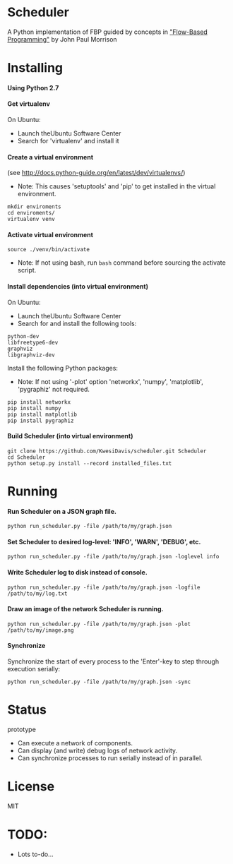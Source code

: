 Scheduler
======
A Python implementation of FBP guided by concepts in 
["Flow-Based Programming"](http://www.jpaulmorrison.com/fbp/1stedchaps.html) by John Paul Morrison

Installing
======

#### Using Python 2.7

#### Get virtualenv

On Ubuntu:
* Launch theUbuntu Software Center
* Search for 'virtualenv' and install it

#### Create a virtual environment

(see http://docs.python-guide.org/en/latest/dev/virtualenvs/)
* Note: This causes 'setuptools' and 'pip' to get installed in the virtual environment.
```
mkdir enviroments
cd enviroments/
virtualenv venv
```

#### Activate virtual environment

```
source ./venv/bin/activate
```
* Note: If not using bash, run ```bash``` command before sourcing the activate script.

#### Install dependencies (into virtual environment)

On Ubuntu:
* Launch theUbuntu Software Center
* Search for and install the following tools:
```
python-dev
libfreetype6-dev
graphviz
libgraphviz-dev
```

Install the following Python packages:
* Note: If not using '-plot' option 'networkx', 'numpy', 'matplotlib', 'pygraphiz' not required.
```
pip install networkx
pip install numpy
pip install matplotlib
pip install pygraphiz
```

#### Build Scheduler (into virtual environment)

```
git clone https://github.com/KwesiDavis/scheduler.git Scheduler
cd Scheduler
python setup.py install --record installed_files.txt
```

Running
======

####  Run Scheduler on a JSON graph file.

```
python run_scheduler.py -file /path/to/my/graph.json
```

####  Set Scheduler to desired log-level: 'INFO', 'WARN', 'DEBUG', etc.

```
python run_scheduler.py -file /path/to/my/graph.json -loglevel info
```

####  Write Scheduler log to disk instead of console.

```
python run_scheduler.py -file /path/to/my/graph.json -logfile /path/to/my/log.txt
```

####  Draw an image of the network Scheduler is running.

```
python run_scheduler.py -file /path/to/my/graph.json -plot /path/to/my/image.png
```

####  Synchronize 

Synchronize the start of every process to the 'Enter'-key to step through execution serially:

```
python run_scheduler.py -file /path/to/my/graph.json -sync
```

Status
=======
prototype

* Can execute a network of components.
* Can display (and write) debug logs of network activity.
* Can synchronize processes to run serially instead of in parallel. 

License
=======
MIT


TODO:
======
* Lots to-do...
